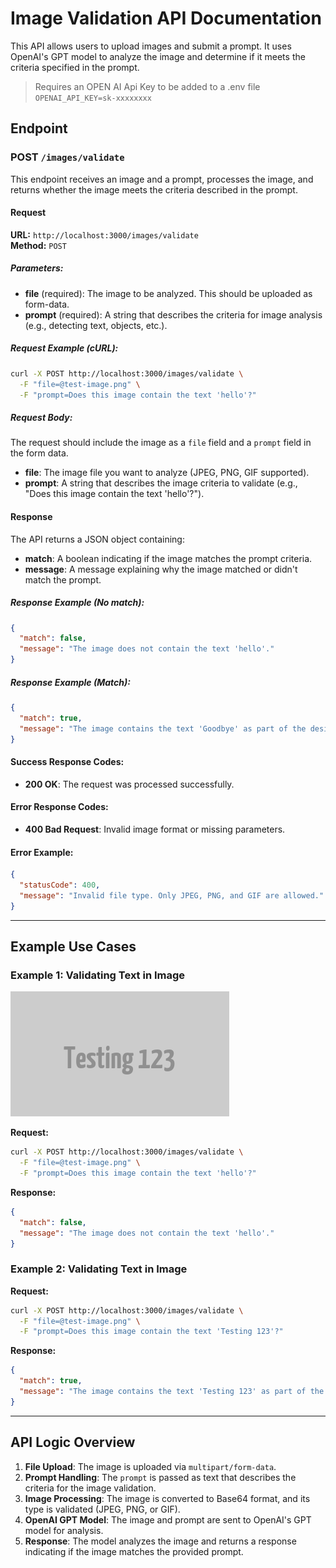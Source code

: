 # Image Validation API Documentation

This API allows users to upload images and submit a prompt. It uses OpenAI's GPT model to analyze the image and determine if it meets the criteria specified in the prompt.

> Requires an OPEN AI Api Key to be added to a .env file `OPENAI_API_KEY=sk-xxxxxxxx`

## Endpoint

### POST `/images/validate`

This endpoint receives an image and a prompt, processes the image, and returns whether the image meets the criteria described in the prompt.

#### Request

**URL:** `http://localhost:3000/images/validate`  
**Method:** `POST`

##### Parameters:

- **file** (required): The image to be analyzed. This should be uploaded as form-data.
- **prompt** (required): A string that describes the criteria for image analysis (e.g., detecting text, objects, etc.).

##### Request Example (cURL):

```bash
curl -X POST http://localhost:3000/images/validate \
  -F "file=@test-image.png" \
  -F "prompt=Does this image contain the text 'hello'?"
```

##### Request Body:

The request should include the image as a `file` field and a `prompt` field in the form data.

- **file**: The image file you want to analyze (JPEG, PNG, GIF supported).
- **prompt**: A string that describes the image criteria to validate (e.g., "Does this image contain the text 'hello'?").

#### Response

The API returns a JSON object containing:

- **match**: A boolean indicating if the image matches the prompt criteria.
- **message**: A message explaining why the image matched or didn't match the prompt.

##### Response Example (No match):

```json
{
  "match": false,
  "message": "The image does not contain the text 'hello'."
}
```

##### Response Example (Match):

```json
{
  "match": true,
  "message": "The image contains the text 'Goodbye' as part of the design."
}
```

#### Success Response Codes:

- **200 OK**: The request was processed successfully.

#### Error Response Codes:

- **400 Bad Request**: Invalid image format or missing parameters.

#### Error Example:

```json
{
  "statusCode": 400,
  "message": "Invalid file type. Only JPEG, PNG, and GIF are allowed."
}
```

---

## Example Use Cases

### Example 1: Validating Text in Image


![Example image](./test-image.png)

**Request:**

```bash
curl -X POST http://localhost:3000/images/validate \
  -F "file=@test-image.png" \
  -F "prompt=Does this image contain the text 'hello'?"
```

**Response:**

```json
{
  "match": false,
  "message": "The image does not contain the text 'hello'."
}
```

### Example 2: Validating Text in Image

**Request:**

```bash
curl -X POST http://localhost:3000/images/validate \
  -F "file=@test-image.png" \
  -F "prompt=Does this image contain the text 'Testing 123'?"
```

**Response:**

```json
{
  "match": true,
  "message": "The image contains the text 'Testing 123' as part of the design."
}
```

---

## API Logic Overview

1. **File Upload**: The image is uploaded via `multipart/form-data`.
2. **Prompt Handling**: The `prompt` is passed as text that describes the criteria for the image validation.
3. **Image Processing**: The image is converted to Base64 format, and its type is validated (JPEG, PNG, or GIF).
4. **OpenAI GPT Model**: The image and prompt are sent to OpenAI's GPT model for analysis.
5. **Response**: The model analyzes the image and returns a response indicating if the image matches the provided prompt.